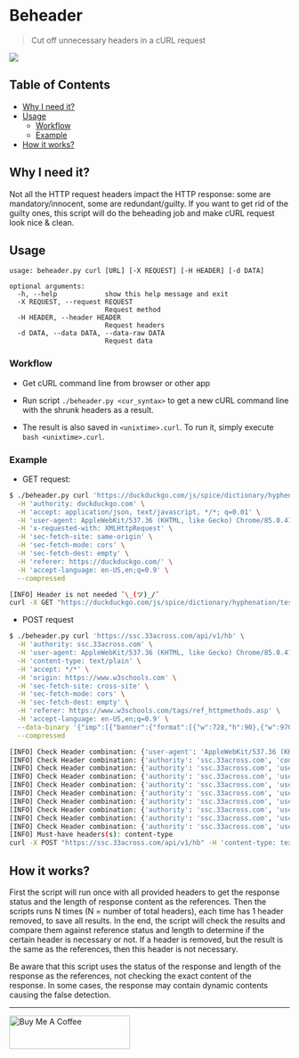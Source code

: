 # Beheader

> Cut off unnecessary headers in a cURL request

<img src=".github/demo/demo.gif" align="center">

## Table of Contents

- [Why I need it?](#why-i-need-it)
- [Usage](#usage)
  - [Workflow](#workflow)
  - [Example](#example)
- [How it works?](#how-it-works)

## Why I need it?

Not all the HTTP request headers impact the HTTP response: some are mandatory/innocent, some are redundant/guilty. If you want to get rid of the guilty ones, this script will do the beheading job and make cURL request look nice & clean.

## Usage

```
usage: beheader.py curl [URL] [-X REQUEST] [-H HEADER] [-d DATA]

optional arguments:
  -h, --help            show this help message and exit
  -X REQUEST, --request REQUEST
                        Request method
  -H HEADER, --header HEADER
                        Request headers
  -d DATA, --data DATA, --data-raw DATA
                        Request data
```

### Workflow

- Get cURL command line from browser or other app

- Run script `./beheader.py <cur_syntax>` to get a new cURL command line with the shrunk headers as a result.

- The result is also saved in `<unixtime>.curl`. To run it, simply execute `bash <unixtime>.curl`.

### Example

- GET request:

```bash
$ ./beheader.py curl 'https://duckduckgo.com/js/spice/dictionary/hyphenation/test' \
  -H 'authority: duckduckgo.com' \
  -H 'accept: application/json, text/javascript, */*; q=0.01' \
  -H 'user-agent: AppleWebKit/537.36 (KHTML, like Gecko) Chrome/85.0.4183.121 Safari/537.36' \
  -H 'x-requested-with: XMLHttpRequest' \
  -H 'sec-fetch-site: same-origin' \
  -H 'sec-fetch-mode: cors' \
  -H 'sec-fetch-dest: empty' \
  -H 'referer: https://duckduckgo.com/' \
  -H 'accept-language: en-US,en;q=0.9' \
  --compressed

[INFO] Header is not needed ¯\_(ツ)_/¯
curl -X GET "https://duckduckgo.com/js/spice/dictionary/hyphenation/test" --compressed
```

- POST request

```bash
$ ./beheader.py curl 'https://ssc.33across.com/api/v1/hb' \
  -H 'authority: ssc.33across.com' \
  -H 'user-agent: AppleWebKit/537.36 (KHTML, like Gecko) Chrome/85.0.4183.121 Safari/537.36' \
  -H 'content-type: text/plain' \
  -H 'accept: */*' \
  -H 'origin: https://www.w3schools.com' \
  -H 'sec-fetch-site: cross-site' \
  -H 'sec-fetch-mode: cors' \
  -H 'sec-fetch-dest: empty' \
  -H 'referer: https://www.w3schools.com/tags/ref_httpmethods.asp' \
  -H 'accept-language: en-US,en;q=0.9' \
  --data-binary '{"imp":[{"banner":{"format":[{"w":728,"h":90},{"w":970,"h":90}],"ext":{"ttx":{"viewability":{"amount":100}}}},"ext":{"ttx":{"prod":"siab"}}}],"site":{"id":"beuMI6FAar6QjTaKlId8sQ","page":"https://www.w3schools.com/tags/ref_httpmethods.asp"},"id":"72a047f5071ac","user":{"ext":{"consent":"CO7ZHtzO7ZHtzDlAkAENA7CsAP_AAH_AACiQG2Nf_X_fb3_j-_599_t0eY1f9_7_v20zjheds-8Nyd_X_L8X_2M7vB36pr4KuR4ku3bBAQdtHOncTQmR6IlVqTLsbk2Mr7NKJ7PEmlsbe2dYGH9_n9XT_ZKZ79_v___7________77______3_v7wNsAJMNS-AiyEsYCSaNKoUQIQriQ6AEAFFCMLRNYQErgp2VwEfoIGACA1ARgRAgxBRiyCAAAAAJKIgBADwQCIAiAQAAgBUgIQAEaAILACQMAgAFANCwAiiCECQgyOCo5RAgIkWignkjAEoudjCCEEAAA"}},"regs":{"ext":{"gdpr":1,"us_privacy":"1---"}},"ext":{"ttx":{"prebidStartedAt":1602882648477,"caller":[{"name":"prebidjs","version":"3.27.1"}]}},"source":{"ext":{"schain":{"ver":"1.0","complete":1,"nodes":[{"asi":"snigelweb.com","sid":"7088","domain":"w3schools.com","hp":1}]}}}}' \
  --compressed

[INFO] Check Header combination: {'user-agent': 'AppleWebKit/537.36 (KHTML, like Gecko) Chrome/85.0.4183.121 Safari/537.36', 'content-type': 'text/plain', 'accept': '*/*', 'origin': 'https://www.w3schools.com', 'sec-fetch-site': 'cross-site', 'sec-fetch-mode': 'cors', 'sec-fetch-dest': 'empty', 'referer': 'https://www.w3schools.com/tags/ref_httpmethods.asp', 'accept-language': 'en-US,en;q=0.9'}
[INFO] Check Header combination: {'authority': 'ssc.33across.com', 'content-type': 'text/plain', 'accept': '*/*', 'origin': 'https://www.w3schools.com', 'sec-fetch-site': 'cross-site', 'sec-fetch-mode': 'cors', 'sec-fetch-dest': 'empty', 'referer': 'https://www.w3schools.com/tags/ref_httpmethods.asp', 'accept-language': 'en-US,en;q=0.9'}
[INFO] Check Header combination: {'authority': 'ssc.33across.com', 'user-agent': 'AppleWebKit/537.36 (KHTML, like Gecko) Chrome/85.0.4183.121 Safari/537.36', 'accept': '*/*', 'origin': 'https://www.w3schools.com', 'sec-fetch-site': 'cross-site', 'sec-fetch-mode': 'cors', 'sec-fetch-dest': 'empty', 'referer': 'https://www.w3schools.com/tags/ref_httpmethods.asp', 'accept-language': 'en-US,en;q=0.9'}
[INFO] Check Header combination: {'authority': 'ssc.33across.com', 'user-agent': 'AppleWebKit/537.36 (KHTML, like Gecko) Chrome/85.0.4183.121 Safari/537.36', 'content-type': 'text/plain', 'origin': 'https://www.w3schools.com', 'sec-fetch-site': 'cross-site', 'sec-fetch-mode': 'cors', 'sec-fetch-dest': 'empty', 'referer': 'https://www.w3schools.com/tags/ref_httpmethods.asp', 'accept-language': 'en-US,en;q=0.9'}
[INFO] Check Header combination: {'authority': 'ssc.33across.com', 'user-agent': 'AppleWebKit/537.36 (KHTML, like Gecko) Chrome/85.0.4183.121 Safari/537.36', 'content-type': 'text/plain', 'accept': '*/*', 'sec-fetch-site': 'cross-site', 'sec-fetch-mode': 'cors', 'sec-fetch-dest': 'empty', 'referer': 'https://www.w3schools.com/tags/ref_httpmethods.asp', 'accept-language': 'en-US,en;q=0.9'}
[INFO] Check Header combination: {'authority': 'ssc.33across.com', 'user-agent': 'AppleWebKit/537.36 (KHTML, like Gecko) Chrome/85.0.4183.121 Safari/537.36', 'content-type': 'text/plain', 'accept': '*/*', 'origin': 'https://www.w3schools.com', 'sec-fetch-mode': 'cors', 'sec-fetch-dest': 'empty', 'referer': 'https://www.w3schools.com/tags/ref_httpmethods.asp', 'accept-language': 'en-US,en;q=0.9'}
[INFO] Check Header combination: {'authority': 'ssc.33across.com', 'user-agent': 'AppleWebKit/537.36 (KHTML, like Gecko) Chrome/85.0.4183.121 Safari/537.36', 'content-type': 'text/plain', 'accept': '*/*', 'origin': 'https://www.w3schools.com', 'sec-fetch-site': 'cross-site', 'sec-fetch-dest': 'empty', 'referer': 'https://www.w3schools.com/tags/ref_httpmethods.asp', 'accept-language': 'en-US,en;q=0.9'}
[INFO] Check Header combination: {'authority': 'ssc.33across.com', 'user-agent': 'AppleWebKit/537.36 (KHTML, like Gecko) Chrome/85.0.4183.121 Safari/537.36', 'content-type': 'text/plain', 'accept': '*/*', 'origin': 'https://www.w3schools.com', 'sec-fetch-site': 'cross-site', 'sec-fetch-mode': 'cors', 'referer': 'https://www.w3schools.com/tags/ref_httpmethods.asp', 'accept-language': 'en-US,en;q=0.9'}
[INFO] Check Header combination: {'authority': 'ssc.33across.com', 'user-agent': 'AppleWebKit/537.36 (KHTML, like Gecko) Chrome/85.0.4183.121 Safari/537.36', 'content-type': 'text/plain', 'accept': '*/*', 'origin': 'https://www.w3schools.com', 'sec-fetch-site': 'cross-site', 'sec-fetch-mode': 'cors', 'sec-fetch-dest': 'empty', 'accept-language': 'en-US,en;q=0.9'}
[INFO] Check Header combination: {'authority': 'ssc.33across.com', 'user-agent': 'AppleWebKit/537.36 (KHTML, like Gecko) Chrome/85.0.4183.121 Safari/537.36', 'content-type': 'text/plain', 'accept': '*/*', 'origin': 'https://www.w3schools.com', 'sec-fetch-site': 'cross-site', 'sec-fetch-mode': 'cors', 'sec-fetch-dest': 'empty', 'referer': 'https://www.w3schools.com/tags/ref_httpmethods.asp'}
[INFO] Must-have headers(s): content-type
curl -X POST "https://ssc.33across.com/api/v1/hb" -H 'content-type: text/plain' --data '{"imp":[{"banner":{"format":[{"w":728,"h":90},{"w":970,"h":90}],"ext":{"ttx":{"viewability":{"amount":100}}}},"ext":{"ttx":{"prod":"siab"}}}],"site":{"id":"beuMI6FAar6QjTaKlId8sQ","page":"https://www.w3schools.com/tags/ref_httpmethods.asp"},"id":"72a047f5071ac","user":{"ext":{"consent":"CO7ZHtzO7ZHtzDlAkAENA7CsAP_AAH_AACiQG2Nf_X_fb3_j-_599_t0eY1f9_7_v20zjheds-8Nyd_X_L8X_2M7vB36pr4KuR4ku3bBAQdtHOncTQmR6IlVqTLsbk2Mr7NKJ7PEmlsbe2dYGH9_n9XT_ZKZ79_v___7________77______3_v7wNsAJMNS-AiyEsYCSaNKoUQIQriQ6AEAFFCMLRNYQErgp2VwEfoIGACA1ARgRAgxBRiyCAAAAAJKIgBADwQCIAiAQAAgBUgIQAEaAILACQMAgAFANCwAiiCECQgyOCo5RAgIkWignkjAEoudjCCEEAAA"}},"regs":{"ext":{"gdpr":1,"us_privacy":"1---"}},"ext":{"ttx":{"prebidStartedAt":1602882648477,"caller":[{"name":"prebidjs","version":"3.27.1"}]}},"source":{"ext":{"schain":{"ver":"1.0","complete":1,"nodes":[{"asi":"snigelweb.com","sid":"7088","domain":"w3schools.com","hp":1}]}}}}' --compressed
```

## How it works?

First the script will run once with all provided headers to get the response status and the length of response content as the references. Then the scripts runs N times (N = number of total headers), each time has 1 header removed, to save all results. In the end, the script will check the results and compare them against reference status and length to determine if the certain header is necessary or not. If a header is removed, but the result is the same as the references, then this header is not necessary.

Be aware that this script uses the status of the response and length of the response as the references, not checking the exact content of the response. In some cases, the response may contain dynamic contents causing the false detection.

---

<a href="https://www.buymeacoffee.com/kevcui" target="_blank"><img src="https://cdn.buymeacoffee.com/buttons/v2/default-orange.png" alt="Buy Me A Coffee" height="60px" width="217px"></a>